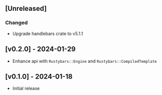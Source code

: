 ## [Unreleased]

### Changed

- Upgrade handlebars crate to v5.1.1

## [v0.2.0] - 2024-01-29

- Enhance api with `Rustybars::Engine` and `Rustybars::CompiledTemplate`

## [v0.1.0] - 2024-01-18

- Initial release
